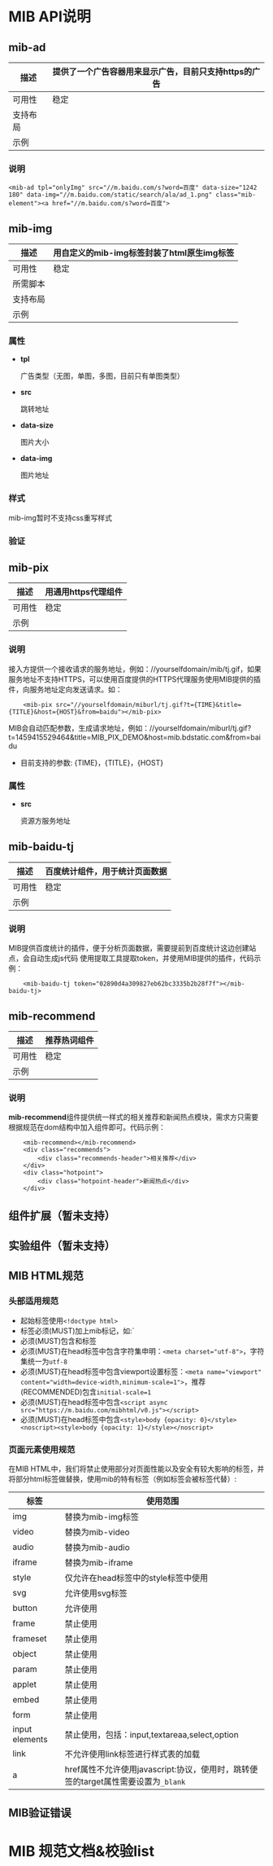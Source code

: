 # MIB API说明 

## mib-ad

描述|提供了一个广告容器用来显示广告，目前只支持https的广告
----|----
可用性|稳定
支持布局| 
示例|

### 说明

```
<mib-ad tpl="onlyImg" src="//m.baidu.com/s?word=百度" data-size="1242 180" data-img="//m.baidu.com/static/search/ala/ad_1.png" class="mib-element"><a href="//m.baidu.com/s?word=百度">
```

## mib-img

描述|用自定义的mib-img标签封装了html原生img标签
----|----
可用性|稳定
所需脚本|
支持布局| 
示例|

### 属性

- **tpl**

    广告类型（无图，单图，多图，目前只有单图类型）

- **src**

    跳转地址

- **data-size**

    图片大小

- **data-img**

    图片地址
   

### 样式

mib-img暂时不支持css重写样式

### 验证




## mib-pix

描述|用通用https代理组件
----|----
可用性|稳定
示例|

### 说明

接入方提供一个接收请求的服务地址，例如：//yourselfdomain/mib/tj.gif，如果服务地址不支持HTTPS，可以使用百度提供的HTTPS代理服务使用MIB提供的插件，向服务地址定向发送请求。如：

```
    <mib-pix src="//yourselfdomain/miburl/tj.gif?t={TIME}&title={TITLE}&host={HOST}&from=baidu"></mib-pix>
```

MIB会自动匹配参数，生成请求地址，例如：//yourselfdomain/miburl/tj.gif?t=1459415529464&title=MIB_PIX_DEMO&host=mib.bdstatic.com&from=baidu

- 目前支持的参数: {TIME}，{TITLE}，{HOST}

### 属性

- **src**

	资源方服务地址
	
## mib-baidu-tj
    
描述|百度统计组件，用于统计页面数据
----|----
可用性|稳定
示例|

### 说明

MIB提供百度统计的插件，便于分析页面数据，需要提前到百度统计这边创建站点，会自动生成js代码
使用提取工具提取token，并使用MIB提供的插件，代码示例：

```
    <mib-baidu-tj token="02890d4a309827eb62bc3335b2b28f7f"></mib-baidu-tj>
```

## mib-recommend

描述|推荐热词组件
----|----
可用性|稳定
示例|

### 说明

**mib-recommend**组件提供统一样式的相关推荐和新闻热点模块，需求方只需要根据规范在dom结构中加入组件即可。代码示例：

```
    <mib-recommend></mib-recommend>
    <div class="recommends">
        <div class="recommends-header">相关推荐</div>
    </div>
    <div class="hotpoint">
        <div class="hotpoint-header">新闻热点</div>
    </div>
```

## 组件扩展（暂未支持）

## 实验组件（暂未支持）

## MIB HTML规范

### 头部适用规范

- 起始标签使用`<!doctype html>`
- 标签必须(MUST)加上mib标记，如:`
- 必须(MUST)包含<head>和<body>标签
- 必须(MUST)在head标签中包含字符集申明：`<meta charset="utf-8">`，字符集统一为`utf-8`
- 必须(MUST)在head标签中包含viewport设置标签：`<meta name="viewport" content="width=device-width,minimum-scale=1">`，推荐(RECOMMENDED)包含`initial-scale=1`
- 必须(MUST)在head标签中包含`<script async src="https://m.baidu.com/mibhtml/v0.js"></script>`
- 必须(MUST)在head标签中包含`<style>body {opacity: 0}</style><noscript><style>body {opacity: 1}</style></noscript>`

### 页面元素使用规范

在MIB HTML中，我们将禁止使用部分对页面性能以及安全有较大影响的标签，并将部分html标签做替换，使用mib的特有标签（例如标签会被标签代替）:

标签|使用范围
----|----
img|替换为mib-img标签
video|替换为mib-video
audio|替换为mib-audio
iframe|替换为mib-iframe
style|仅允许在head标签中的style标签中使用
svg|允许使用svg标签
button|允许使用
frame|禁止使用
frameset|禁止使用
object|禁止使用
param|禁止使用
applet|禁止使用
embed|禁止使用
form|禁止使用
input elements|禁止使用，包括：input,textareaa,select,option
link|不允许使用link标签进行样式表的加载
a|href属性不允许使用javascript:协议，使用时，跳转便签的target属性需要设置为`_blank`

## MIB验证错误 

# MIB 规范文档&校验list